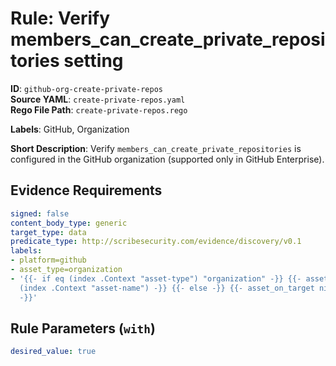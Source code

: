 # Rule: Verify members_can_create_private_repositories setting

**ID**: `github-org-create-private-repos`  
**Source YAML**: `create-private-repos.yaml`  
**Rego File Path**: `create-private-repos.rego`  

**Labels**: GitHub, Organization

**Short Description**: Verify `members_can_create_private_repositories` is configured in the GitHub organization (supported only in GitHub Enterprise).

## Evidence Requirements

```yaml
signed: false
content_body_type: generic
target_type: data
predicate_type: http://scribesecurity.com/evidence/discovery/v0.1
labels:
- platform=github
- asset_type=organization
- '{{- if eq (index .Context "asset-type") "organization" -}} {{- asset_on_target
  (index .Context "asset-name") -}} {{- else -}} {{- asset_on_target nil -}} {{- end
  -}}'
```
## Rule Parameters (`with`)

```yaml
desired_value: true
```
